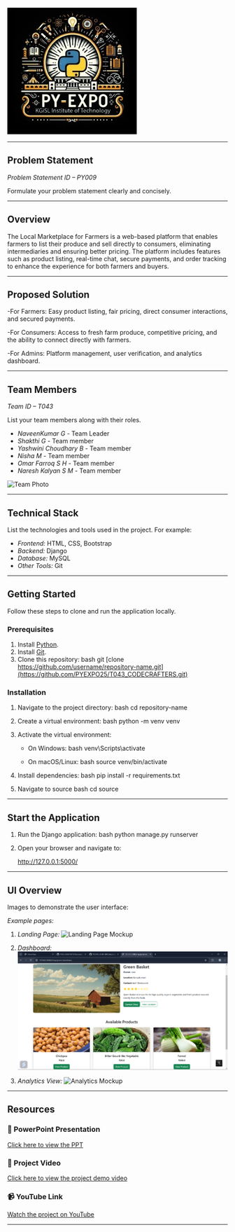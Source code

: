 ![PyExpo Logo](media/pyexpo-logo.png)

---

## Problem Statement

*Problem Statement ID – PY009*

Formulate your problem statement clearly and concisely.

---

## Overview

The Local Marketplace for Farmers is a web-based platform that enables farmers to list their produce and sell directly to consumers, eliminating intermediaries and ensuring better pricing. The platform includes features such as product listing, real-time chat, secure payments, and order tracking to enhance the experience for both farmers and buyers.

---

## Proposed Solution

-For Farmers: Easy product listing, fair pricing, direct consumer interactions, and secured payments.

-For Consumers: Access to fresh farm produce, competitive pricing, and the ability to connect directly with farmers.

-For Admins: Platform management, user verification, and analytics dashboard.

---

## Team Members

*Team ID – T043*

List your team members along with their roles.

- *NaveenKumar G* - Team Leader
- *Shakthi G* - Team member
- *Yashwini Choudhary B* - Team member
- *Nisha M* - Team member
- *Omar Farroq S H* - Team member
- *Naresh Kalyan S M* - Team member


![Team Photo](media/team-photo.png)

---

## Technical Stack

List the technologies and tools used in the project. For example:

- *Frontend:* HTML, CSS, Bootstrap 
- *Backend:* Django
- *Database:* MySQL
- *Other Tools:* Git

---

## Getting Started

Follow these steps to clone and run the application locally.

### Prerequisites

1. Install [Python](https://www.python.org/downloads/).
2. Install [Git](https://git-scm.com/).
3. Clone this repository:
   bash
   git [clone https://github.com/username/repository-name.git](https://github.com/PYEXPO25/T043_CODECRAFTERS.git)
   

### Installation

1. Navigate to the project directory:
   bash
   cd repository-name
   
2. Create a virtual environment:
   bash
   python -m venv venv
   
3. Activate the virtual environment:
   - On Windows:
     bash
     venv\Scripts\activate
     
   - On macOS/Linux:
     bash
     source venv/bin/activate
     
4. Install dependencies:
   bash
   pip install -r requirements.txt
   
5. Navigate to source
   bash
   cd source
   

---

## Start the Application

1. Run the Django application:
   bash
   python manage.py runserver
   
2. Open your browser and navigate to:
   
   http://127.0.0.1:5000/
   

---

## UI Overview

Images to demonstrate the user interface:

*Example pages:*

1. *Landing Page:*
   ![Landing Page Mockup](media/LoadingPage.png)

2. *Dashboard:*
   ![Dashboard Mockup](media/DashBoard.png)

3. *Analytics View:*
   ![Analytics Mockup](media/Analytics.png)

---

## Resources

### 📄 PowerPoint Presentation
[Click here to view the PPT](insert-drive-link-here)

### 🎥 Project Video
[Click here to view the project demo video](insert-drive-link-here)

### 📹 YouTube Link
[Watch the project on YouTube](insert-youtube-link-here)

---
